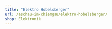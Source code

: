 ```yaml
---
title: "Elektro Hobelsberger"
url: /aschau-im-chiemgau/elektro-hobelsberger/
shop: Elektronik
---
```

